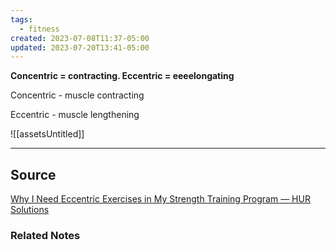```yaml
---
tags:
  - fitness
created: 2023-07-08T11:37-05:00
updated: 2023-07-20T13:41-05:00
---
```

**Concentric = contracting. Eccentric = eeeelongating**

Concentric - muscle contracting 

Eccentric - muscle lengthening

![[assetsUntitled]]

---



## Source

[Why I Need Eccentric Exercises in My Strength Training Program — HUR Solutions](https://www.hursolutions.com/blog/2019/9/19/concentric-vs-eccentric-resistance-training)

### Related Notes